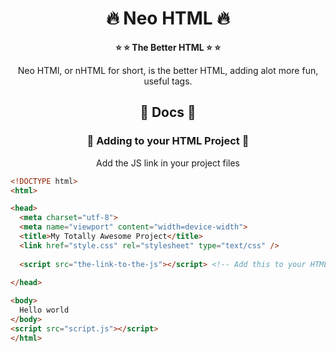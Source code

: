 <h1 align="center"> 🔥 Neo HTML 🔥 </h1>
<p align="center">
  <b>
⭐ ⭐ The Better HTML ⭐ ⭐
  </b>
</p>
<p align="center">
Neo HTMl, or nHTML for short, is the better HTML, adding alot more fun, useful tags.
</p>
<h2 align="center"> 📗 Docs 📗 </h1>
<h3 align="center"> 🚀 Adding to your HTML Project 🚀 </h1>
<p align="center">
Add the JS link in your project files
</p>

```html
<!DOCTYPE html>
<html>

<head>
  <meta charset="utf-8">
  <meta name="viewport" content="width=device-width">
  <title>My Totally Awesome Project</title>
  <link href="style.css" rel="stylesheet" type="text/css" />
  
  <script src="the-link-to-the-js"></script> <!-- Add this to your HTML -->
  
</head>

<body>
  Hello world
</body>
<script src="script.js"></script>
</html>
```
